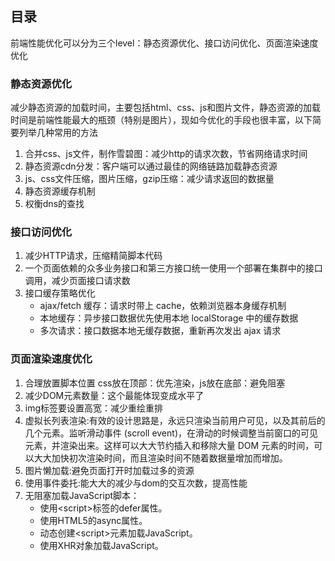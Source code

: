 ## 目录

前端性能优化可以分为三个level：静态资源优化、接口访问优化、页面渲染速度优化

### 静态资源优化

减少静态资源的加载时间，主要包括html、css、js和图片文件，静态资源的加载时间是前端性能最大的瓶颈（特别是图片），现如今优化的手段也很丰富，以下简要列举几种常用的方法
1. 合并css、js文件，制作雪碧图：减少http的请求次数，节省网络请求时间
2. 静态资源cdn分发：客户端可以通过最佳的网络链路加载静态资源
3. js、css文件压缩，图片压缩，gzip压缩：减少请求返回的数据量
4. 静态资源缓存机制
5. 权衡dns的查找

### 接口访问优化
1. 减少HTTP请求，压缩精简脚本代码
2. 一个页面依赖的众多业务接口和第三方接口统一使用一个部署在集群中的接口调用，减少页面接口请求数
3. 接口缓存策略优化
    * ajax/fetch 缓存：请求时带上 cache，依赖浏览器本身缓存机制
    * 本地缓存：异步接口数据优先使用本地 localStorage 中的缓存数据
    * 多次请求：接口数据本地无缓存数据，重新再次发出 ajax 请求

### 页面渲染速度优化

1. 合理放置脚本位置 css放在顶部：优先渲染，js放在底部：避免阻塞
2. 减少DOM元素数量：这个最能体现变成水平了
3. img标签要设置高宽：减少重绘重排
4. 虚拟长列表渲染:有效的设计思路是，永远只渲染当前用户可见，以及其前后的几个元素。监听滑动事件 (scroll event)，在滑动的时候调整当前窗口的可见元素，并渲染出来。这样可以大大节约插入和移除大量 DOM 元素的时间，可以大大加快初次渲染时间，而且渲染时间不随着数据量增加而增加。
5. 图片懒加载:避免页面打开时加载过多的资源
6. 使用事件委托:能大大的减少与dom的交互次数，提高性能
7. 无阻塞加载JavaScript脚本：
    * 使用\<script>标签的defer属性。
    * 使用HTML5的async属性。
    * 动态创建\<script>元素加载JavaScript。
    * 使用XHR对象加载JavaScript。